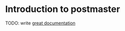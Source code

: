 # Introduction to postmaster

TODO: write [great documentation](http://jacobian.org/writing/what-to-write/)
